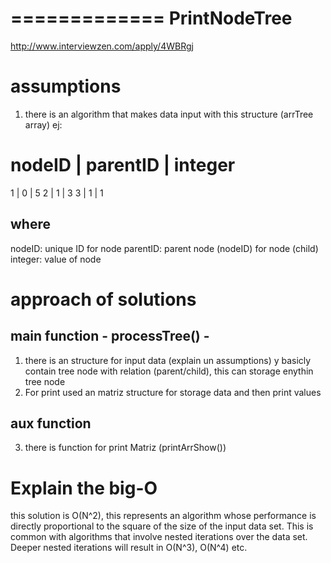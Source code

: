 =============
PrintNodeTree
=============

http://www.interviewzen.com/apply/4WBRgj

assumptions
===========

1) there is an algorithm that makes data input with this structure (arrTree array) ej:

nodeID | parentID | integer
===========================
1      | 0        | 5
2      | 1        | 3
3      | 1        | 1

where
----- 
nodeID: unique ID for node
parentID: parent node (nodeID) for node (child)
integer: value of node

approach of solutions
=====================

main function - processTree() -
-------------
1) there is an structure for input data (explain un assumptions) y basicly contain tree node with relation (parent/child), this can storage enythin tree node
2) For print used an matriz structure for storage data and then print values 

aux function
------------

3) there is function for print Matriz (printArrShow())

Explain the big-O
=================

this solution is O(N^2), this represents an algorithm whose performance is directly proportional to the square of the size of the input data set. This is common with algorithms that involve nested iterations over the data set. Deeper nested iterations will result in O(N^3), O(N^4) etc.
